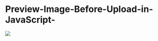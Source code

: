 # Preview-Image-Before-Upload-in-JavaScript-
<a href='https://youtu.be/jTT6HMf8NqM'><img src='https://i9.ytimg.com/vi/jTT6HMf8NqM/hqdefault.jpg?v=6224f00f&sqp=CKDtk5EG&rs=AOn4CLCizPNs8NF2G8ug4KBan3qSIp7r6Q'></a>
